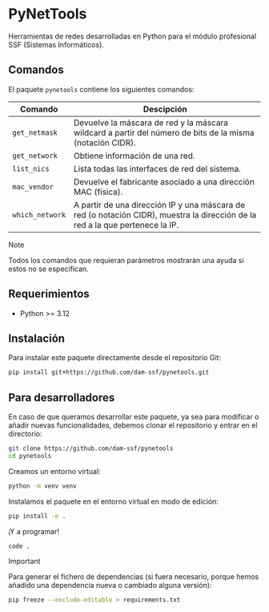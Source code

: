 # PyNetTools

Herramientas de redes desarrolladas en Python para el módulo profesional SSF (Sistemas Informáticos).

## Comandos

El paquete `pynetools` contiene los siguientes comandos:

| Comando         | Descipción                                                                                                                    |
| --------------- | ----------------------------------------------------------------------------------------------------------------------------- |
| `get_netmask`   | Devuelve la máscara de red y la máscara wildcard a partir del número de bits de la misma (notación CIDR).                     |
| `get_network`   | Obtiene información de una red.                                                                                               |
| `list_nics`     | Lista todas las interfaces de red del sistema.                                                                                |
| `mac_vendor`    | Devuelve el fabricante asociado a una dirección MAC (física).                                                                 |
| `which_network` | A partir de una dirección IP y una máscara de red (o notación CIDR), muestra la dirección de la red a la que pertenece la IP. |

> [!NOTE] 
> Todos los comandos que requieran parámetros mostrarán una ayuda si estos no se especifican.

## Requerimientos

- Python >= 3.12

## Instalación

Para instalar este paquete directamente desde el repositorio Git:

```bash
pip install git+https://github.com/dam-ssf/pynetools.git
```

## Para desarrolladores

En caso de que queramos desarrollar este paquete, ya sea para modificar o añadir nuevas funcionalidades, debemos clonar el repositorio y entrar en el directorio:

```bash
git clone https://github.com/dam-ssf/pynetools
cd pynetools
```

Creamos un entorno virtual:

```bash
python -m venv venv
```

Instalamos el paquete en el entorno virtual en modo de edición:

```bash
pip install -e .
```

¡Y a programar!

```bash
code .
```

> [!IMPORTANT]
> Para generar el fichero de dependencias (si fuera necesario, porque hemos añadido una dependencia nueva o cambiado alguna versión):
> 
> ```bash
> pip freeze --exclude-editable > requirements.txt
> ```
